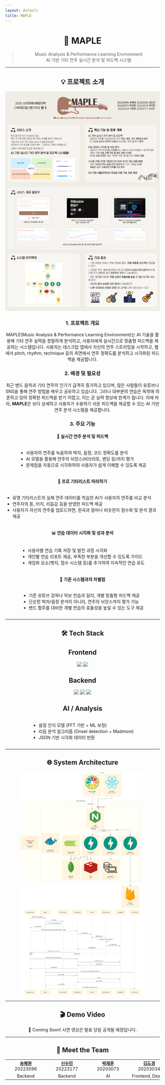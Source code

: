 ```yaml
---
layout: default
title: MAPLE
---
```


<div align="center">

# 🎸 MAPLE  
> Music Analysis & Performance Learning Environment  
> AI 기반 기타 연주 실시간 분석 및 피드백 시스템

</div>

---

<h2 id="about" align="center">💡 프로젝트 소개</h2>

<div align="center">
  <img src="assets/poster.png" alt="포스터" width="600" />
</div>

<h3 align="center">1. 프로젝트 개요</h3>
<div align="center">
  MAPLE(Music Analysis & Performance Learning Environment)는 AI 기술을 활용해 기타 연주 실력을 정밀하게 분석하고, 사용자에게 실시간으로 맞춤형 피드백을 제공하는 시스템입니다. 사용자는 데스크탑 앱에서 자신의 연주 스트리밍을 시작하고, 웹에서 pitch, rhythm, technique 등의 측면에서 연주 정확도를 분석하고 시각화된 피드백을 제공합니다.
</div>

<h3 align="center">2. 배경 및 필요성</h3>
<div align="center">
  최근 밴드 음악과 기타 연주의 인기가 급격히 증가하고 있으며, 많은 사람들이 유튜브나 SNS을 통해 연주 방법을 배우고 공유하고 있습니다. 그러나 대부분의 연습은 독학에 의존하고 있어 정확한 피드백을 받기 어렵고, 이는 곧 실력 향상에 한계가 됩니다. 이에 따라, <strong>MAPLE</strong>은 보다 상세하고 사용자가 수용하기 쉬운 피드백을 제공할 수 있는 AI 기반 연주 분석 시스템을 제공합니다.
</div>

<h3 align="center">3. 주요 기능</h3>

<div align="center">
<h4>🎵 실시간 연주 분석 및 피드백</h4>
<ul style="text-align: left; display: inline-block;">
  <li>사용자의 연주를 녹음하여 박자, 음정, 코드 정확도를 분석</li>
  <li>AI 모델을 활용해 연주의 뉘앙스(비브라토, 밴딩 등)까지 평가</li>
  <li>문제점을 자동으로 시각화하여 사용자가 쉽게 이해할 수 있도록 제공</li>
</ul>

<h4>🎸 프로 기타리스트 따라하기</h4>
<ul style="text-align: left; display: inline-block;">
  <li>유명 기타리스트의 실제 연주 데이터를 학습한 AI가 사용자의 연주를 비교 분석</li>
  <li>연주자의 톤, 터치, 리듬감 등을 반영한 피드백 제공</li>
  <li>사용자가 자신의 연주를 업로드하면, 원곡과 얼마나 비슷한지 점수화 및 분석 결과 제공</li>
</ul>

<h4>📊 연습 데이터 시각화 및 성과 분석</h4>
<ul style="text-align: left; display: inline-block;">
  <li>사용자별 연습 기록 저장 및 발전 과정 시각화</li>
  <li>개인별 연습 리포트 제공, 부족한 부분을 개선할 수 있도록 가이드</li>
  <li>게임화 요소(뱃지, 점수 시스템 등)를 추가하여 지속적인 연습 유도</li>
</ul>

<h4>🚀 기존 시스템과의 차별점</h4>
<ul style="text-align: left; display: inline-block;">
  <li>기존 유튜브 강좌나 악보 연습과 달리, 개별 맞춤형 피드백 제공</li>
  <li>단순한 박자/음정 분석이 아니라, 연주의 뉘앙스까지 평가 가능</li>
  <li>밴드 합주를 대비한 개별 연습의 효율성을 높일 수 있는 도구 제공</li>
</ul>
</div>

---

<h2 id="tech-stack" align="center">🛠 Tech Stack</h2>

<div align="center">

<h2>Frontend</h2>
<img src="https://img.shields.io/badge/react-%2320232a.svg?style=for-the-badge&logo=react&logoColor=%2361DAFB"/>  
<img src="https://img.shields.io/badge/tailwindcss-%2338B2AC.svg?style=for-the-badge&logo=tailwind-css&logoColor=white"/>

<h2>Backend</h2>
<img src="https://img.shields.io/badge/python-3670A0?style=for-the-badge&logo=python&logoColor=ffdd54"/>  
<img src="https://img.shields.io/badge/FastAPI-005571?style=for-the-badge&logo=fastapi"/>  
<img src="https://img.shields.io/badge/firebase-%23039BE5.svg?style=for-the-badge&logo=firebase"/>

<h2>AI / Analysis</h2>
<ul style="text-align: left; display: inline-block;">
  <li>음정 인식 모델 (FFT 기반 + ML 보정)</li>
  <li>리듬 분석 알고리즘 (Onset detection + Madmom)</li>
  <li>JSON 기반 시각화 데이터 반환</li>
</ul>

</div>

---

<h2 id="architecture" align="center">🌐 System Architecture</h2>

<div align="center">
  <img src="assets/system architecture_01.png" alt="시스템 아키텍처 1" width="400" style="margin-right: 10px;" />
  <img src="assets/system architecture_02.png" alt="시스템 아키텍처 2" width="400" />
</div>

---

<h2 id="demo" align="center">🎬 Demo Video</h2>

<div align="center">
  <p>📌 Coming Soon! 시연 영상은 발표 당일 공개될 예정입니다.</p>
</div>

---

<h2 id="contact" align="center">👥 Meet the Team</h2>

<div align="center">
<table>
  <tr align="center">
    <td style="min-width: 120px;"><a href="https://github.com/20223096"><b>송혜원</b></a><br />20223096</td>
    <td style="min-width: 120px;"><a href="https://github.com/syngrxm"><b>신수민</b></a><br />20223177</td>
    <td style="min-width: 120px;"><a href="https://github.com/lovelyoverflow"><b>박재훈</b></a><br />20203073</td>
    <td style="min-width: 120px;"><a href="https://github.com/dgKim1"><b>김도경</b></a><br />20203034</td>
    <td style="min-width: 120px;"><a href="https://github.com/qkrwlalss"><b>박지민</b></a><br />20223079</td>
    <td style="min-width: 120px;"><a href="https://github.com/lyun1015"><b>이정윤</b></a><br />20223124</td>
  </tr>
  <tr align="center">
    <td>Backend</td>
    <td>Backend</td>
    <td>AI</td>
    <td>Frontend, Design</td>
    <td>Frontend, Design</td>
    <td>Frontend, Design</td>
  </tr>
</table>
</div>
